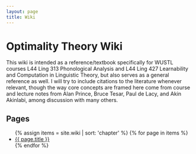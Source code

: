 ```yaml
---
layout: page
title: Wiki
---
```


# Optimality Theory Wiki

This wiki is intended as a reference/textbook specifically for WUSTL courses L44 Ling 313 Phonological Analysis and L44 Ling 427 Learnability and Computation in Linguistic Theory, but also serves as a general reference as well. I will try to include citations to the literature whenever relevant, though the way core concepts are framed here come from course and lecture notes from Alan Prince, Bruce Tesar, Paul de Lacy, and Akin Akinlabi, among discussion with many others. 

## Pages

<ul class="wiki-list">
{% assign items = site.wiki | sort: 'chapter' %}
{% for page in items %}
<li><a href="{{ page.url }}">{{ page.title }}</a></li>
{% endfor %}
</ul>